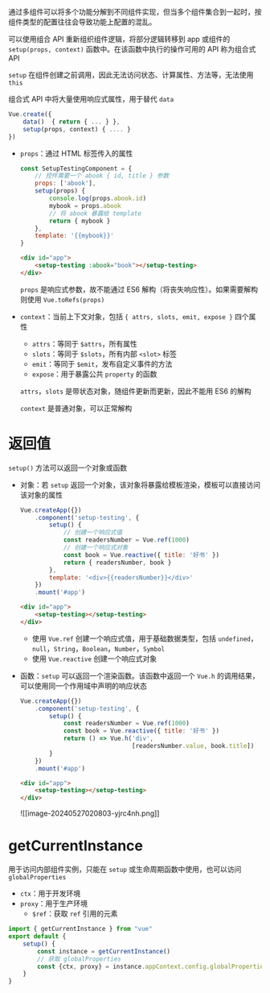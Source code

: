 通过多组件可以将多个功能分解到不同组件实现，但当多个组件集合到一起时，按组件类型的配置往往会导致功能上配置的混乱。

可以使用组合 API 重新组织组件逻辑，将部分逻辑转移到 app 或组件的 `setup(props, context)` 函数中。在该函数中执行的操作可用的 API 称为组合式 API

`setup` 在组件创建之前调用，因此无法访问状态、计算属性、方法等，无法使用 `this`

组合式 API 中将大量使用<span data-type="text" parent-style="color: var(--b3-card-info-color);background-color: var(--b3-card-info-background);">响应式属性</span>，用于替代 `data`

```js
Vue.create({
    data()  { return { ... } },
    setup(props, context) { .... }
})
```

* `props`：通过 HTML 标签传入的属性

  ```js
  const SetupTestingComponent = {
      // 控件需要一个 abook { id, title } 参数
      props: ['abook'],
      setup(props) {
          console.log(props.abook.id)
          mybook = props.abook
          // 将 abook 暴露给 template
          return { mybook }
      },
      template: '{{mybook}}'
  }
  ```

  ```html
  <div id="app">
      <setup-testing :abook="book"></setup-testing>
  </div>
  ```

  `props` 是响应式参数，故不能通过 ES6 解构（将丧失响应性）。如果需要解构则使用 `Vue.toRefs(props)`
* `context`：当前上下文对象，包括 `{ attrs, slots, emit, expose }` 四个属性

  * `attrs`：等同于 `$attrs`，所有属性
  * `slots`：等同于 `$slots`，所有内部 `<slot>` 标签
  * `emit`：等同于 `$emit`，发布自定义事件的方法
  * `expose`：用于暴露公共 `property` 的函数

  `attrs`，`slots` 是带状态对象，随组件更新而更新，因此不能用 ES6 的解构

  `context` 是普通对象，可以正常解构

# 返回值

`setup()` 方法可以返回一个对象或函数

* 对象：若 `setup` 返回一个对象，该对象将暴露给模板渲染，模板可以直接访问该对象的属性

  ```js
  Vue.createApp({})
      .component('setup-testing', {
          setup() {
              // 创建一个响应式值
              const readersNumber = Vue.ref(1000)
              // 创建一个响应式对象
              const book = Vue.reactive({ title: '好书' })
              return { readersNumber, book }
          },
          template: '<div>{{readersNumber}}</div>'
      })
      .mount('#app')
  ```

  ```html
  <div id="app">
      <setup-testing></setup-testing>
  </div>
  ```

  * 使用 `Vue.ref` 创建一个响应式值，用于基础数据类型，包括 `undefined`，`null`，`String`，`Boolean`，`Number`，`Symbol`
  * 使用 `Vue.reactive` 创建一个响应式对象
* 函数：`setup` 可以返回一个渲染函数。该函数中返回一个 `Vue.h` 的调用结果，可以使用同一个作用域中声明的响应状态

  ```js
  Vue.createApp({})
      .component('setup-testing', {
          setup() {
              const readersNumber = Vue.ref(1000)
              const book = Vue.reactive({ title: '好书' })
              return () => Vue.h('div', 
                                 [readersNumber.value, book.title])
          }
      })
      .mount('#app')
  ```

  ```html
  <div id="app">
      <setup-testing></setup-testing>
  </div>
  ```

  ![[image-20240527020803-yjrc4nh.png]]

# getCurrentInstance

用于访问内部组件实例，只能在 `setup` 或生命周期函数中使用，也可以访问 `globalProperties`
- `ctx`：用于开发环境
- `proxy`：用于生产环境
	- `$ref`：获取 `ref` 引用的元素

```js
import { getCurrentInstance } from "vue"
export default {
    setup() {
        const instance = getCurrentInstance()
        // 获取 globalProperties
        const {ctx, proxy} = instance.appContext.config.globalProperties;
    }
}
```
